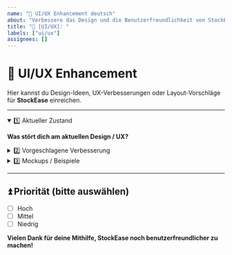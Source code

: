 ```yaml
---
name: "🎨 UI/UX Enhancement deutsch"
about: "Verbessere das Design und die Benutzerfreundlichkeit von StockEase"
title: "🎨 [UI/UX]: "
labels: ["ui/ux"]
assignees: []
---
```


# 🎨 UI/UX Enhancement

Hier kannst du Design-Ideen, UX-Verbesserungen oder Layout-Vorschläge für **StockEase** einreichen.

---

<details open>
<summary>1️⃣ Aktueller Zustand</summary>

**Was stört dich am aktuellen Design / UX?**  
<!-- Beschreibe kurz, welche Usability-Hürden auftreten oder was unübersichtlich ist. -->

</details>

<details>
<summary>2️⃣ Vorgeschlagene Verbesserung</summary>

- [ ] **Änderung von Layout / Farbschema**  
- [ ] **Benutzerführung vereinfachen**  
- [ ] **Text / Icon-Optimierung**  

**Beispiel (gerne ergänzen / anpassen):**
<!-- Z.B. Idee: "Schaltfläche oben rechts statt unten links platzieren." -->

</details>

<details>
<summary>3️⃣ Mockups / Beispiele</summary>

<!-- Füge hier Design-Skizzen, Screenshots oder externe Design-Links ein. -->

</details>

---

## ⏫ Priorität (bitte auswählen)
- [ ] Hoch
- [ ] Mittel
- [ ] Niedrig

**Vielen Dank für deine Mithilfe, StockEase noch benutzerfreundlicher zu machen!** 
